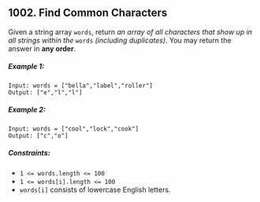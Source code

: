 ## 1002. Find Common Characters

Given a string array ```words```, return *an array of all characters that show up in all strings within the* ```words``` *(including duplicates)*. You may return the answer in **any order**.

##### Example 1:
```
Input: words = ["bella","label","roller"]
Output: ["e","l","l"]
```
##### Example 2:
```
Input: words = ["cool","lock","cook"]
Output: ["c","o"]
```

##### Constraints:

* ```1 <= words.length <= 100```
* ```1 <= words[i].length <= 100```
* ```words[i]``` consists of lowercase English letters.